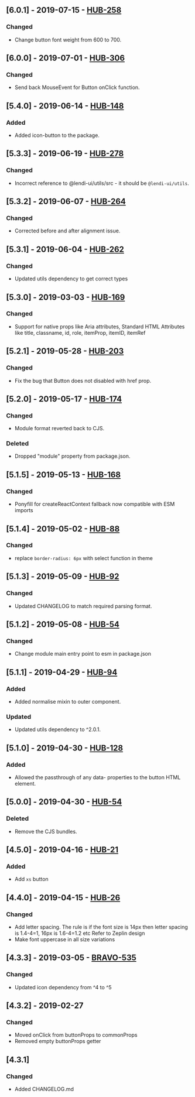 ## [6.0.1] - 2019-07-15 - [HUB-258](https://creditandfinance.atlassian.net/browse/HUB-258)
### Changed
- Change button font weight from 600 to 700.

## [6.0.0] - 2019-07-01 - [HUB-306](https://creditandfinance.atlassian.net/browse/HUB-306)
### Changed
- Send back MouseEvent for Button onClick function.

## [5.4.0] - 2019-06-14 - [HUB-148](https://creditandfinance.atlassian.net/browse/HUB-148)
### Added
- Added icon-button to the package.

## [5.3.3] - 2019-06-19 - [HUB-278](https://creditandfinance.atlassian.net/browse/HUB-278)
### Changed
- Incorrect reference to @lendi-ui/utils/src - it should be `@lendi-ui/utils`.

## [5.3.2] - 2019-06-07 - [HUB-264](https://creditandfinance.atlassian.net/browse/HUB-264)
### Changed
- Corrected before and after alignment issue.

## [5.3.1] - 2019-06-04 - [HUB-262](https://creditandfinance.atlassian.net/browse/HUB-262)
### Changed
- Updated utils dependency to get correct types

## [5.3.0] - 2019-03-03 - [HUB-169](https://creditandfinance.atlassian.net/browse/HUB-169)
### Changed
- Support for native props like Aria attributes, Standard HTML Attributes like title, classname, id, role, itemProp, itemID, itemRef

## [5.2.1] - 2019-05-28 - [HUB-203](https://creditandfinance.atlassian.net/browse/HUB-203)
### Changed
- Fix the bug that Button does not disabled with href prop.

## [5.2.0] - 2019-05-17 - [HUB-174](https://creditandfinance.atlassian.net/browse/HUB-174)
### Changed
- Module format reverted back to CJS.
### Deleted
- Dropped "module" property from package.json.

## [5.1.5] - 2019-05-13 - [HUB-168](https://creditandfinance.atlassian.net/browse/HUB-88)
### Changed
- Ponyfill for createReactContext fallback now compatible with ESM imports

## [5.1.4] - 2019-05-02 - [HUB-88](https://creditandfinance.atlassian.net/browse/HUB-88)
### Changed
- replace `border-radius: 6px` with select function in theme

## [5.1.3] - 2019-05-09 - [HUB-92](https://creditandfinance.atlassian.net/browse/HUB-92)
### Changed
- Updated CHANGELOG to match required parsing format.

## [5.1.2] - 2019-05-08 - [HUB-54](https://creditandfinance.atlassian.net/browse/HUB-54)
### Changed
- Change module main entry point to esm in package.json

## [5.1.1] - 2019-04-29 - [HUB-94](https://creditandfinance.atlassian.net/browse/HUB-94)
### Added
- Added normalise mixin to outer component.
### Updated
- Updated utils dependency to ^2.0.1.

## [5.1.0] - 2019-04-30 - [HUB-128](https://creditandfinance.atlassian.net/browse/HUB-128)
### Added
- Allowed the passthrough of any data- properties to the button HTML element.

## [5.0.0] - 2019-04-30 - [HUB-54](https://creditandfinance.atlassian.net/browse/HUB-54)
### Deleted
- Remove the CJS bundles.

## [4.5.0] - 2019-04-16 - [HUB-21](https://creditandfinance.atlassian.net/browse/HUB-21)
### Added
- Add `xs` button

## [4.4.0] - 2019-04-15 - [HUB-26](https://creditandfinance.atlassian.net/browse/HUB-26)
### Changed
- Add letter spacing. The rule is if the font size is 14px then letter spacing is 1.4-4=1, 16px is 1.6-4=1.2 etc Refer to Zeplin design
- Make font uppercase in all size variations

## [4.3.3] - 2019-03-05 - [BRAVO-535](https://creditandfinance.atlassian.net/browse/BRAVO-535)
### Changed
- Updated icon dependency from ^4 to ^5

## [4.3.2] - 2019-02-27
### Changed
- Moved onClick from buttonProps to commonProps
- Removed empty buttonProps getter

## [4.3.1]
### Changed
- Added CHANGELOG.md
